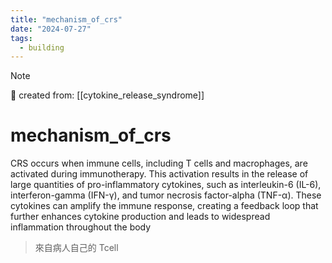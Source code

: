 ```yaml
---
title: "mechanism_of_crs"
date: "2024-07-27"
tags:
  - building
---
```


> [!NOTE]
> 🌱 created from: [[cytokine_release_syndrome]]

# mechanism_of_crs

CRS occurs when immune cells, including T cells and macrophages, are activated during immunotherapy. This activation results in the release of large quantities of pro-inflammatory cytokines, such as interleukin-6 (IL-6), interferon-gamma (IFN-γ), and tumor necrosis factor-alpha (TNF-α). These cytokines can amplify the immune response, creating a feedback loop that further enhances cytokine production and leads to widespread inflammation throughout the body

> 來自病人自己的 Tcell
